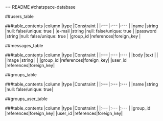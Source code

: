 == README
#chatspace-database

##users_table

###table_contents
|column     |type      |Constraint               |
|:---       |:---      |:---                     |
|name       |string    |null: false/unique: true |
|e-mail     |string    |null: false/unique: true |
|password   |string    |null: false/unique: true |
|group_id   |references|foreign_key              |

##messages_table

###table_contents
|column     |type      |Constraint |
|:---       |:---      |:---       |
|body       |text      |           |
|image      |string    |           |
|group_id   |references|foreign_key|
|user_id    |references|foreign_key|

##groups_table

###table_contents
|column     |type   |Constraint              |
|:---       |:---   |:---                    |
|name       |string |null: false/unique: true|

##groups_user_table

###table_contents
|column     |type      |Constraint |
|:---       |:---      |:---       |
|group_id   |references|foreign_key|
|user_id    |references|foreign_key|
